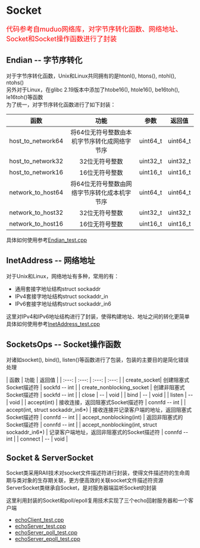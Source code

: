 # Socket
<font color = red size = 4>代码参考自muduo网络库，对字节序转化函数、网络地址、Socket和Socket操作函数进行了封装</font>   

## Endian -- 字节序转化
对于字节序转化函数，Unix和Linux共同拥有的是htonl(), htons(), ntohl(), ntohs()  
另外对于Linux，在glibc 2.19版本中添加了htobe16(), htole16(), be16toh(), le16toh()等函数  
为了统一，对字节序转化函数进行了如下封装：  

| 函数 | 功能 | 参数 | 返回值 |
| :---: | :---: | :---: | :---:|
| host_to_network64 | 将64位无符号整数由本机字节序转化成网络字节序 | uint64_t | uint64_t |
| host_to_network32 | 32位无符号整数 | uint32_t | uint32_t |
| host_to_network16 | 16位无符号整数 | uint16_t | uint16_t |
| network_to_host64 | 将64位无符号整数由网络字节序转化成本机字节序 | uint64_t | uint64_t |
| network_to_host32 | 32位无符号整数 | uint32_t | uint32_t |
| network_to_host16 | 16位无符号整数 | uint16_t | uint16_t |

具体如何使用参考[Endian_test.cpp](/examples/socket/Endian_test.cpp)  

## InetAddress -- 网络地址
对于Unix和Linux，网络地址有多种，常用的有：
* 通用套接字地址结构struct sockaddr
* IPv4套接字地址结构struct sockaddr_in
* IPv6套接字地址结构struct sockaddr_in6  

这里对IPv4和IPv6地址结构进行了封装，使得构建地址、地址之间的转化更简单  
具体如何使用参考[InetAddress_test.cpp](/examples/socket/InetAddress_test.cpp)

## SocketsOps -- Socket操作函数
对诸如socket(), bind(), listen()等函数进行了包装，包装的主要目的是简化错误处理  
  
| 函数 | 功能 | 返回值 |
| :---: | :---: | :---: | :---: |
| create_socket| 创建阻塞式Socket描述符 | sockfd -- int |
| create_nonblocking_socket | 创建非阻塞式Socket描述符 | sockfd -- int | 
| close | -- | void | 
| bind | -- | void |
| listen | -- | void | 
| accept(int) | 接收连接，返回阻塞式Socket描述符 | connfd -- int |
| accept(int, struct sockaddr_in6*) | 接收连接并记录客户端的地址，返回阻塞式Socket描述符 | connfd -- int |
| accept_nonblocking(int) | 返回非阻塞式的Socket描述符 | connfd -- int | 
| accept_nonblocking(int, struct sockaddr_in6*) | 记录客户端地址，返回非阻塞式的Socket描述符 | connfd -- int |
| connect | -- | void |  

## Socket & ServerSocket
Socket类采用RAII技术对socket文件描述符进行封装，使得文件描述符的生命周期与类对象的生存期关联，更方便高效的关联socket文件描述符资源  
ServerSocket类继承自Socket，是对服务器端监听Socket的封装  

这里利用封装的Socket和poll/epoll复用技术实现了三个echo回射服务器和一个客户端
* [echoClient_test.cpp](/examples/socket/echoClient_test.cpp)
* [echoServer_test.cpp](/examples/socket/echoServer_test.cpp)
* [echoServer_poll_test.cpp](/examples/socket/echoServer_poll_test.cpp)
* [echoServer_epoll_test.cpp](/examples/socket/echoServer_epoll_test.cpp)

